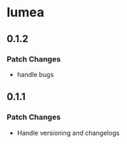 # lumea

## 0.1.2

### Patch Changes

- handle bugs

## 0.1.1

### Patch Changes

- Handle versioning and changelogs
